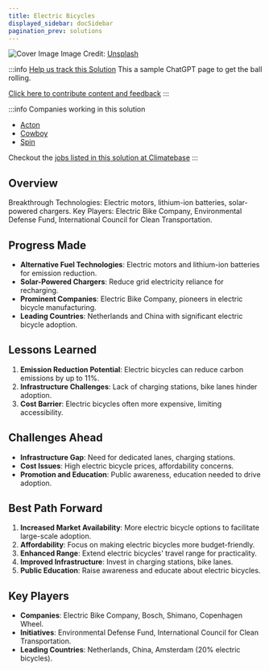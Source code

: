 ```yaml
---
title: Electric Bicycles
displayed_sidebar: docSidebar
pagination_prev: solutions
---
```


![Cover Image](https://images.unsplash.com/photo-1673969694073-23681e038413?crop=entropy&cs=tinysrgb&fit=max&fm=jpg&ixid=Mnw0NDYzODh8MHwxfHNlYXJjaHwxfHxFbGVjdHJpYyUyMEJpY3ljbGVzfGVufDB8fHx8MTY4MzY1ODY2MA&ixlib=rb-4.0.3&q=80&w=1080)
Image Credit: [Unsplash](https://unsplash.com/@eveloelectricbikes)

:::info [Help us track this Solution](contribute)
This a sample ChatGPT page to get the ball rolling.

[Click here to contribute content and feedback](contribute)
:::

:::info Companies working in this solution 
- [Acton](https://actonglobal.com)
- [Cowboy](https://cowboy.com)
- [Spin](https://spin.pm)

Checkout the [jobs listed in this solution at Climatebase](https://climatebase.org/jobs?l=&q=&drawdown_solutions=Electric+Bicycles)
:::

## Overview

Breakthrough Technologies: Electric motors, lithium-ion batteries, solar-powered chargers.
Key Players: Electric Bike Company, Environmental Defense Fund, International Council for Clean Transportation.

## Progress Made

- **Alternative Fuel Technologies**: Electric motors and lithium-ion batteries for emission reduction.
- **Solar-Powered Chargers**: Reduce grid electricity reliance for recharging.
- **Prominent Companies**: Electric Bike Company, pioneers in electric bicycle manufacturing.
- **Leading Countries**: Netherlands and China with significant electric bicycle adoption.

## Lessons Learned

1. **Emission Reduction Potential**: Electric bicycles can reduce carbon emissions by up to 11%.
2. **Infrastructure Challenges**: Lack of charging stations, bike lanes hinder adoption.
3. **Cost Barrier**: Electric bicycles often more expensive, limiting accessibility.

## Challenges Ahead

- **Infrastructure Gap**: Need for dedicated lanes, charging stations.
- **Cost Issues**: High electric bicycle prices, affordability concerns.
- **Promotion and Education**: Public awareness, education needed to drive adoption.

## Best Path Forward

1. **Increased Market Availability**: More electric bicycle options to facilitate large-scale adoption.
2. **Affordability**: Focus on making electric bicycles more budget-friendly.
3. **Enhanced Range**: Extend electric bicycles' travel range for practicality.
4. **Improved Infrastructure**: Invest in charging stations, bike lanes.
5. **Public Education**: Raise awareness and educate about electric bicycles.

## Key Players

- **Companies**: Electric Bike Company, Bosch, Shimano, Copenhagen Wheel.
- **Initiatives**: Environmental Defense Fund, International Council for Clean Transportation.
- **Leading Countries**: Netherlands, China, Amsterdam (20% electric bicycles).

